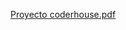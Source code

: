 [Proyecto coderhouse.pdf](https://github.com/user-attachments/files/19434660/Proyecto.coderhouse.pdf)
